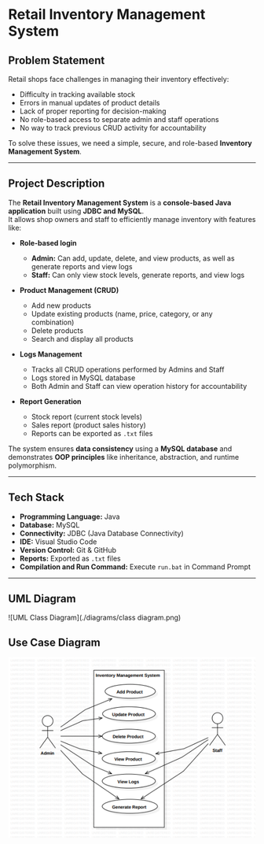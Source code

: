 # Retail Inventory Management System

## Problem Statement
Retail shops face challenges in managing their inventory effectively:
- Difficulty in tracking available stock  
- Errors in manual updates of product details  
- Lack of proper reporting for decision-making  
- No role-based access to separate admin and staff operations  
- No way to track previous CRUD activity for accountability  

To solve these issues, we need a simple, secure, and role-based **Inventory Management System**.

---

## Project Description
The **Retail Inventory Management System** is a **console-based Java application** built using **JDBC and MySQL**.  
It allows shop owners and staff to efficiently manage inventory with features like:

- **Role-based login**  
  - **Admin:** Can add, update, delete, and view products, as well as generate reports and view logs  
  - **Staff:** Can only view stock levels, generate reports, and view logs  

- **Product Management (CRUD)**  
  - Add new products  
  - Update existing products (name, price, category, or any combination)  
  - Delete products  
  - Search and display all products  

- **Logs Management**  
  - Tracks all CRUD operations performed by Admins and Staff  
  - Logs stored in MySQL database  
  - Both Admin and Staff can view operation history for accountability  

- **Report Generation**  
  - Stock report (current stock levels)  
  - Sales report (product sales history)  
  - Reports can be exported as `.txt` files  

The system ensures **data consistency** using a **MySQL database** and demonstrates **OOP principles** like inheritance, abstraction, and runtime polymorphism.

---

## Tech Stack
- **Programming Language:** Java  
- **Database:** MySQL  
- **Connectivity:** JDBC (Java Database Connectivity)  
- **IDE:** Visual Studio Code  
- **Version Control:** Git & GitHub  
- **Reports:** Exported as `.txt` files  
- **Compilation and Run Command:** Execute `run.bat` in Command Prompt  

---
## UML Diagram
![UML Class Diagram](./diagrams/class diagram.png)

## Use Case Diagram
![Use Case Diagram](./diagrams/usecase.png)
